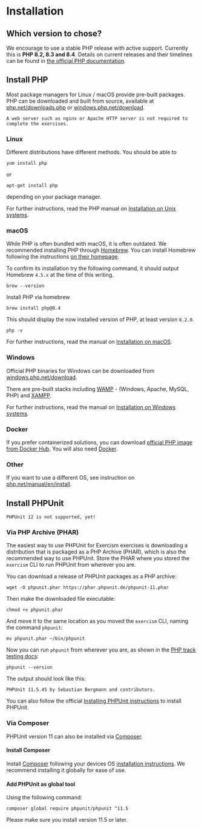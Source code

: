 # Installation

## Which version to chose?

We encourage to use a stable PHP release with active support.
Currently this is **PHP 8.2, 8.3 and 8.4**.
Details on current releases and their timelines can be found in [the official PHP documentation](https://www.php.net/supported-versions.php).

## Install PHP

Most package managers for Linux / macOS provide pre-built packages.
PHP can be downloaded and built from source, available at [php.net/downloads.php](https://php.net/downloads.php) or [windows.php.net/download](https://windows.php.net/download).

~~~~exercism/note
A web server such as nginx or Apache HTTP server is not required to complete the exercises.
~~~~

### Linux

Different distributions have different methods.
You should be able to

```shell
yum install php
```

or

```shell
apt-get install php
```

depending on your package manager.

For further instructions, read the PHP manual on [Installation on Unix systems](https://www.php.net/manual/en/install.unix.php).

### macOS

While PHP is often bundled with macOS, it is often outdated.
We recommended installing PHP through [Homebrew](https://brew.sh/).
You can install Homebrew following the instructions [on their homepage](https://brew.sh/#install).

To confirm its installation try the following command, it should output Homebrew `4.5.x` at the time of this writing.

```shell
brew --version 
```

Install PHP via homebrew

```shell
brew install php@8.4
```

This should display the now installed version of PHP, at least version `8.2.0`.

```shell
php -v
```

For further instructions, read the manual on [Installation on macOS](https://www.php.net/manual/en/install.macosx.php).

### Windows

Official PHP binaries for Windows can be downloaded from [windows.php.net/download](https://windows.php.net/download).

There are pre-built stacks including [WAMP](https://www.wampserver.com/en/) - (Windows, Apache, MySQL, PHP) and [XAMPP](https://www.apachefriends.org/de/index.html).

For further instructions, read the manual on [Installation on Windows systems](https://www.php.net/manual/en/install.windows.php).

### Docker

If you prefer containerized solutions, you can download [official PHP image from Docker Hub](https://hub.docker.com/_/php).
You will also need [Docker](https://docs.docker.com/engine/install/).

### Other

If you want to use a different OS, see instruction on [php.net/manual/en/install](https://www.php.net/manual/en/install.php).

## Install PHPUnit

~~~~exercism/note
PHPUnit 12 is not supported, yet!
~~~~

### Via PHP Archive (PHAR)

The easiest way to use PHPUnit for Exercism exercises is downloading a distribution that is packaged as a PHP Archive (PHAR), which is also the recommended way to use PHPUnit.
Store the PHAR where you stored the `exercism` CLI to run PHPUnit from wherever you are.

You can download a release of PHPUnit packages as a PHP archive:

```shell
wget -O phpunit.phar https://phar.phpunit.de/phpunit-11.phar
```

Then make the downloaded file executable:

```shell
chmod +x phpunit.phar
```

And move it to the same location as you moved the `exercism` CLI, naming the command `phpunit`:

```shell
mv phpunit.phar ~/bin/phpunit
```

Now you can run `phpunit` from wherever you are, as shown in the [PHP track testing docs](https://exercism.org/docs/tracks/php/tests):

```shell
phpunit --version
```

The output should look like this:

```text
PHPUnit 11.5.45 by Sebastian Bergmann and contributors.
```

You can also follow the official [Installing PHPUnit instructions](https://docs.phpunit.de/en/11.5/installation.html#installing-phpunit) to install PHPUnit.

### Via Composer

PHPUnit version 11 can also be installed via [Composer](https://getcomposer.org).

#### Install Composer

Install [Composer](https://getcomposer.org) following your devices OS [installation instructions](https://getcomposer.org/doc/00-intro.md). We recommend installing it globally for ease of use.

#### Add PHPUnit as global tool

Using the following command:

```shell
composer global require phpunit/phpunit ^11.5
```

Please make sure you install version 11.5 or later.
